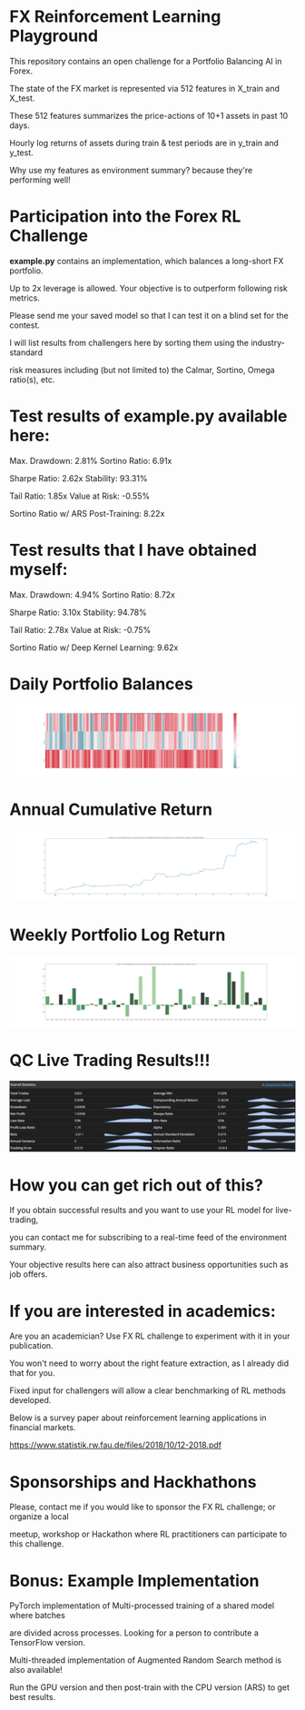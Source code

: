 # FX Reinforcement Learning Playground

This repository contains an open challenge for a Portfolio Balancing AI in Forex.

The state of the FX market is represented via 512 features in X_train and X_test.

These 512 features summarizes the price-actions of 10+1 assets in past 10 days.

Hourly log returns of assets during train & test periods are in y_train and y_test.

Why use my features as environment summary? because they're performing well!

# Participation into the Forex RL Challenge
**example.py** contains an implementation, which balances a long-short FX portfolio.

Up to 2x leverage is allowed. Your objective is to outperform following risk metrics.

Please send me your saved model so that I can test it on a blind set for the contest.

I will list results from challengers here by sorting them using the industry-standard

risk measures including (but not limited to) the Calmar, Sortino, Omega ratio(s), etc.

# Test results of example.py available here:
Max. Drawdown: 2.81% 
Sortino Ratio: 6.91x

Sharpe Ratio: 2.62x 
Stability: 93.31% 

Tail Ratio: 1.85x 
Value at Risk: -0.55%

Sortino Ratio w/ ARS Post-Training: 8.22x

# Test results that I have obtained myself:
Max. Drawdown: 4.94% 
Sortino Ratio: 8.72x

Sharpe Ratio: 3.10x 
Stability: 94.78% 

Tail Ratio: 2.78x 
Value at Risk: -0.75%

Sortino Ratio w/ Deep Kernel Learning: 9.62x
# Daily Portfolio Balances
![](graphs/portfolio_weights.png)
# Annual Cumulative Return
![](graphs/cumulative_return.png)
# Weekly Portfolio Log Return
![](graphs/weekly_returns.png)
# QC Live Trading Results!!!
![](graphs/live_trading.png)

# How you can get rich out of this?
If you obtain successful results and you want to use your RL model for live-trading,

you can contact me for subscribing to a real-time feed of the environment summary.

Your objective results here can also attract business opportunities such as job offers.


# If you are interested in academics:
Are you an academician? Use FX RL challenge to experiment with it in your publication.

You won't need to worry about the right feature extraction, as I already did that for you.

Fixed input for challengers will allow a clear benchmarking of RL methods developed.

Below is a survey paper about reinforcement learning applications in financial markets.

https://www.statistik.rw.fau.de/files/2018/10/12-2018.pdf

# Sponsorships and Hackhathons

Please, contact me if you would like to sponsor the FX RL challenge; or organize a local

meetup, workshop or Hackathon where RL practitioners can participate to this challenge. 

# Bonus: Example Implementation
PyTorch implementation of Multi-processed training of a shared model where batches

are divided across processes. Looking for a person to contribute a TensorFlow version.

Multi-threaded implementation of Augmented Random Search method is also available!

Run the GPU version and then post-train with the CPU version (ARS) to get best results.
